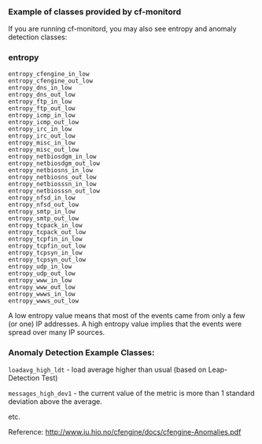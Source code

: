 ### Example of classes provided by cf-monitord

If you are running cf-monitord, you may also see entropy and anomaly detection classes:

### entropy

```text
entropy_cfengine_in_low
entropy_cfengine_out_low
entropy_dns_in_low
entropy_dns_out_low
entropy_ftp_in_low
entropy_ftp_out_low
entropy_icmp_in_low
entropy_icmp_out_low
entropy_irc_in_low
entropy_irc_out_low
entropy_misc_in_low
entropy_misc_out_low
entropy_netbiosdgm_in_low
entropy_netbiosdgm_out_low
entropy_netbiosns_in_low
entropy_netbiosns_out_low
entropy_netbiosssn_in_low
entropy_netbiosssn_out_low
entropy_nfsd_in_low
entropy_nfsd_out_low
entropy_smtp_in_low
entropy_smtp_out_low
entropy_tcpack_in_low
entropy_tcpack_out_low
entropy_tcpfin_in_low
entropy_tcpfin_out_low
entropy_tcpsyn_in_low
entropy_tcpsyn_out_low
entropy_udp_in_low
entropy_udp_out_low
entropy_www_in_low
entropy_www_out_low
entropy_wwws_in_low
entropy_wwws_out_low
```

A low entropy value means that most of the events came from only a few (or one) IP addresses. A high entropy value implies that the events were spread over many IP sources.


### Anomaly Detection Example Classes:

`loadavg_high_ldt` - load average higher than usual (based on Leap-Detection Test)

`messages_high_dev1` - the current value of the metric is more than 1 standard deviation above the average.

etc.

Reference: http://www.iu.hio.no/cfengine/docs/cfengine-Anomalies.pdf
